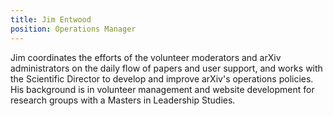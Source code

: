 ```yaml
---
title: Jim Entwood
position: Operations Manager
---
```

Jim coordinates the efforts of the volunteer moderators and arXiv administrators on the daily flow of papers and user support, and works with the Scientific Director to develop and improve arXiv's operations policies. His background is in volunteer management and website development for research groups with a Masters in Leadership Studies.
